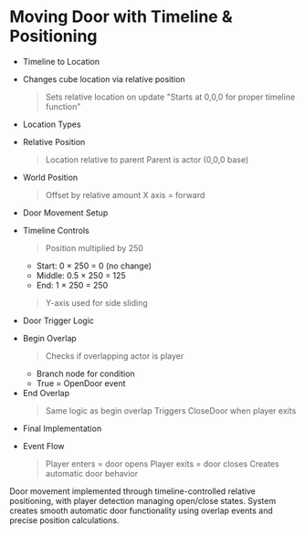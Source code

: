 # Moving Door with Timeline & Positioning

* Timeline to Location
 - Changes cube location via relative position
   > Sets relative location on update
   > "Starts at 0,0,0 for proper timeline function"

* Location Types
 - Relative Position
   > Location relative to parent
   > Parent is actor (0,0,0 base)
 - World Position
   > Offset by relative amount
   > X axis = forward

* Door Movement Setup
 - Timeline Controls
   > Position multiplied by 250
     * Start: 0 × 250 = 0 (no change)
     * Middle: 0.5 × 250 = 125
     * End: 1 × 250 = 250
   > Y-axis used for side sliding

* Door Trigger Logic
 - Begin Overlap
   > Checks if overlapping actor is player
     * Branch node for condition
     * True = OpenDoor event
 - End Overlap
   > Same logic as begin overlap
   > Triggers CloseDoor when player exits

* Final Implementation
 - Event Flow
   > Player enters = door opens
   > Player exits = door closes
   > Creates automatic door behavior

Door movement implemented through timeline-controlled relative positioning, with player detection managing open/close states. System creates smooth automatic door functionality using overlap events and precise position calculations.
